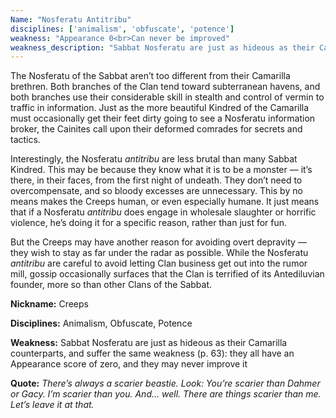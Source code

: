 ```yaml
---
Name: "Nosferatu Antitribu"
disciplines: ['animalism', 'obfuscate', 'potence']
weakness: "Appearance 0<br>Can never be improved"
weakness_description: "Sabbat Nosferatu are just as hideous as their Camarilla counterparts, and suffer the same weakness (p. 63): they all have an Appearance score of zero, and they may never improve it"
---
```


<p>The Nosferatu of the Sabbat aren’t too different from their Camarilla brethren. Both branches of the Clan tend toward subterranean havens, and both branches use their considerable skill in stealth and control of vermin to traffic in information. Just as the more beautiful Kindred of the Camarilla must occasionally get their feet dirty going to see a Nosferatu information broker, the Cainites call upon their deformed comrades for secrets and tactics.</p><p>Interestingly, the Nosferatu <i>antitribu</i> are less brutal than many Sabbat Kindred. This may be because they know what it is to be a monster — it’s there, in their faces, from the first night of undeath. They don’t need to overcompensate, and so bloody excesses are unnecessary. This by no means makes the Creeps human, or even especially humane. It just means that if a Nosferatu <i>antitribu</i> does engage in wholesale slaughter or horrific violence, he’s doing it for a specific reason, rather than just for fun.</p><p>But the Creeps may have another reason for avoiding overt depravity — they wish to stay as far under the radar as possible. While the Nosferatu <i>antitribu</i> are careful to avoid letting Clan business get out into the rumor mill, gossip occasionally surfaces that the Clan is terrified of its Antediluvian founder, more so than other Clans of the Sabbat.</p><p><b>Nickname:</b> Creeps</p><p><b>Disciplines:</b> Animalism, Obfuscate, Potence</p><p><b>Weakness:</b> Sabbat Nosferatu are just as hideous as their Camarilla counterparts, and suffer the same weakness (p. 63): they all have an Appearance score of zero, and they may never improve it</p><p class=ttlQuote><b>Quote:</b> <i>There’s always a scarier beastie. Look: You’re scarier than Dahmer or Gacy. I’m scarier than you. And... well. There are things scarier than me. Let’s leave it at that.</i></p>